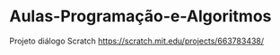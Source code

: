 # Aulas-Programação-e-Algoritmos
Projeto diálogo Scratch https://scratch.mit.edu/projects/663783438/
